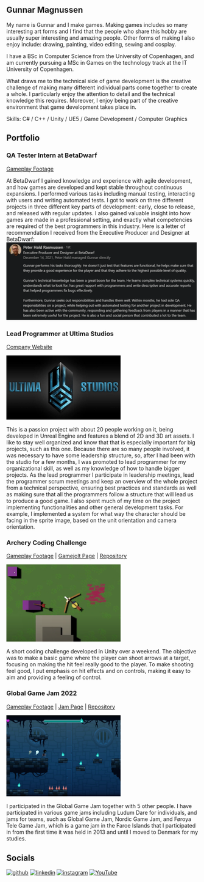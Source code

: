 ## Gunnar Magnussen
My name is Gunnar and I make games. Making games includes so many interesting art forms and I find that the people who share this hobby are usually super interesting and amazing people. Other forms of making I also enjoy include: drawing, painting, video editing, sewing and cosplay.

I have a BSc in Computer Science from the University of Copenhagen, and am currently pursuing a MSc in Games on the technology track at the IT University of Copenhagen.

What draws me to the technical side of game development is the creative challenge of making many different individual parts come together to create a whole. I particularly enjoy the attention to detail and the technical knowledge this requires. Moreover, I enjoy being part of the creative environment that game development takes place in.

Skills: C# / C++ / Unity / UE5 / Game Development / Computer Graphics

## Portfolio
### QA Tester Intern at BetaDwarf
[Gameplay Footage](https://youtu.be/jnanZINpmwo)

At BetaDwarf I gained knowledge and experience with agile development, and how games are developed and kept stable throughout continuous expansions. I performed various tasks including manual testing, interacting with users and writing automated tests. I got to work on three different projects in three different key parts of development: early, close to release, and released with regular updates. I also gained valuable insight into how games are made in a professional setting, and exactly what competencies are required of the best programmers in this industry.
Here is a letter of recommendation I received from the Executive Producer and Designer at BetaDwarf:
<img src='https://github.com/Raestkjoot/Raestkjoot/blob/main/Recommendation.png' alt='recommendation' width='500'>

### Lead Programmer at Ultima Studios
[Company Website](https://ultimastudios.com/)

 <img src='https://github.com/Raestkjoot/Raestkjoot/blob/main/UltimaStudiosLogo.png' width='300'>
 
This is a passion project with about 20 people working on it, being developed in Unreal Engine and features a blend of 2D and 3D art assets.
I like to stay well organized and know that that is especially important for big projects, such as this one. Because there are so many people involved, it was necessary to have some leadership structure, so, after I had been with the studio for a few months, I was promoted to lead programmer for my organizational skill, as well as my knowledge of how to handle bigger projects. As the lead programmer I participate in leadership meetings, lead the programmer scrum meetings and keep an overview of the whole project from a technical perspective, ensuring best practices and standards as well as making sure that all the programmers follow a structure that will lead us to produce a good game. I also spent much of my time on the project implementing functionalities and other general development tasks. For example, I implemented a system for what way the character should be facing in the sprite image, based on the unit orientation and camera orientation. 

### Archery Coding Challenge
[Gameplay Footage](https://youtu.be/3TggdjfaaHw)
 | [Gamejolt Page](https://gamejolt.com/games/archeryCodeCh/628090)
 | [Repository](https://github.com/Raestkjoot/ArcheryCodingChallenge)

 <img src='https://github.com/Raestkjoot/Raestkjoot/blob/main/ArcheryChallScrShot.png' width='300'>
 
A short coding challenge developed in Unity over a weekend. The objective was to make a basic game where the player can shoot arrows at a target, focusing on making the hit feel really good to the player. To make shooting feel good, I put emphasis on  hit effects and on controls, making it easy to aim and providing a feeling of control.

### Global Game Jam 2022
[Gameplay Footage](https://youtu.be/ypD3zoMSCNM)
 | [Jam Page](https://globalgamejam.org/2022/games/last-walk-9)
 | [Repository](https://github.com/Raestkjoot/GGJ22)

 <img src='https://github.com/Raestkjoot/Raestkjoot/blob/main/LastWalkScrShot.png' width='300'>
 
I participated in the Global Game Jam together with 5 other people.
I have participated in various game jams including Ludum Dare for individuals, and jams for teams, such as Global Game Jam, Nordic Game Jam, and Føroya Tele Game Jam, which is a game jam in the Faroe Islands that I participated in from the first time it was held in 2013 and until I moved to Denmark for my studies.

## Socials

[<img src='https://cdn.jsdelivr.net/npm/simple-icons@3.0.1/icons/github.svg' alt='github' height='40'>](https://github.com/Raestkjoot)  [<img src='https://cdn.jsdelivr.net/npm/simple-icons@3.0.1/icons/linkedin.svg' alt='linkedin' height='40'>](https://www.linkedin.com/in/gunnar-magnussen-2b2701197/)  [<img src='https://cdn.jsdelivr.net/npm/simple-icons@3.0.1/icons/instagram.svg' alt='instagram' height='40'>](https://www.instagram.com/gunnvarn/)  [<img src='https://cdn.jsdelivr.net/npm/simple-icons@3.0.1/icons/youtube.svg' alt='YouTube' height='40'>](https://www.youtube.com/channel/UCmSU_-dogrw5hpArPNgaegQ)  
